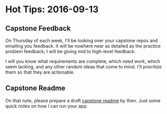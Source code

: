 # Hot Tips: 2016-09-13

## Capstone Feedback

On Thursday of each week, I'll be looking over your capstone repos and emailing you feedback.
It will be nowhere near as detailed as the practice problem feedback;
I will be giving mid to high-level feedback.

I will you know what requirements are complete, which need work, which seem lacking, and any other random ideas that come to mind.
I'll prioritize them so that they are actionable.

## Capstone Readme

On that note, please prepare a draft [capstone readme](/notes/capstone-readme.md) by then.
Just some quick notes on how I can run your app.
